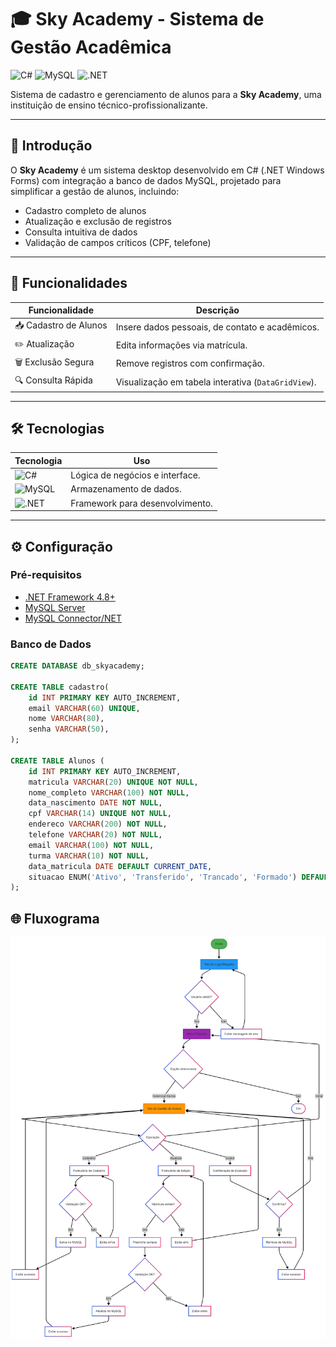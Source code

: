 # 🎓 Sky Academy - Sistema de Gestão Acadêmica

![C#](https://img.shields.io/badge/C%23-239120?style=for-the-badge&logo=c-sharp&logoColor=white)
![MySQL](https://img.shields.io/badge/MySQL-005C84?style=for-the-badge&logo=mysql&logoColor=white)
![.NET](https://img.shields.io/badge/.NET-512BD4?style=for-the-badge&logo=dotnet&logoColor=white)

Sistema de cadastro e gerenciamento de alunos para a **Sky Academy**, uma instituição de ensino técnico-profissionalizante.

---

## 📌 Introdução
O **Sky Academy** é um sistema desktop desenvolvido em C# (.NET Windows Forms) com integração a banco de dados MySQL, projetado para simplificar a gestão de alunos, incluindo:
- Cadastro completo de alunos
- Atualização e exclusão de registros
- Consulta intuitiva de dados
- Validação de campos críticos (CPF, telefone)

---

## 🚀 Funcionalidades
| Funcionalidade         | Descrição                                                          |
|------------------------|--------------------------------------------------------------------|
| 📥 Cadastro de Alunos  | Insere dados pessoais, de contato e acadêmicos.                   |
| ✏️ Atualização         | Edita informações via matrícula.                                  |
| 🗑️ Exclusão Segura     | Remove registros com confirmação.                                 |
| 🔍 Consulta Rápida     | Visualização em tabela interativa (`DataGridView`).               |

---

## 🛠️ Tecnologias
| Tecnologia             | Uso                                                               |
|------------------------|-------------------------------------------------------------------|
| ![C#](https://img.shields.io/badge/C%23-239120?style=flat-square&logo=c-sharp&logoColor=white) | Lógica de negócios e interface. |
| ![MySQL](https://img.shields.io/badge/MySQL-005C84?style=flat-square&logo=mysql&logoColor=white) | Armazenamento de dados.         |
| ![.NET](https://img.shields.io/badge/.NET-512BD4?style=flat-square&logo=dotnet&logoColor=white) | Framework para desenvolvimento. |

---

## ⚙️ Configuração

### Pré-requisitos
- [.NET Framework 4.8+](https://dotnet.microsoft.com/download/dotnet-framework)
- [MySQL Server](https://dev.mysql.com/downloads/mysql/)
- [MySQL Connector/NET](https://dev.mysql.com/downloads/connector/net/)

### Banco de Dados
```sql
CREATE DATABASE db_skyacademy;

CREATE TABLE cadastro(
    id INT PRIMARY KEY AUTO_INCREMENT,
    email VARCHAR(60) UNIQUE,
    nome VARCHAR(80),
    senha VARCHAR(50),
);

CREATE TABLE Alunos (
    id INT PRIMARY KEY AUTO_INCREMENT,
    matricula VARCHAR(20) UNIQUE NOT NULL,
    nome_completo VARCHAR(100) NOT NULL,
    data_nascimento DATE NOT NULL,
    cpf VARCHAR(14) UNIQUE NOT NULL,
    endereco VARCHAR(200) NOT NULL,
    telefone VARCHAR(20) NOT NULL,
    email VARCHAR(100) NOT NULL,
    turma VARCHAR(10) NOT NULL,
    data_matricula DATE DEFAULT CURRENT_DATE,
    situacao ENUM('Ativo', 'Transferido', 'Trancado', 'Formado') DEFAULT 'Ativo'
);

```


## 🌐 Fluxograma

![FluxogramaSky](https://github.com/buziodev/SkyAcademy/blob/5f403b9b7bd9e38ab168d57f4a162998a45a613d/FluxogramaSky.png?raw=true)